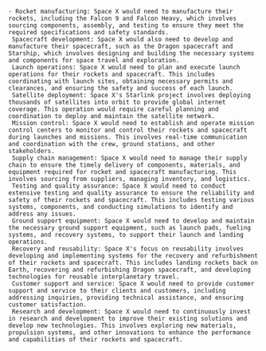     - Rocket manufacturing: Space X would need to manufacture their rockets, including the Falcon 9 and Falcon Heavy, which involves sourcing components, assembly, and testing to ensure they meet the required specifications and safety standards.
     Spacecraft development: Space X would also need to develop and manufacture their spacecraft, such as the Dragon spacecraft and Starship, which involves designing and building the necessary systems and components for space travel and exploration.
     Launch operations: Space X would need to plan and execute launch operations for their rockets and spacecraft. This includes coordinating with launch sites, obtaining necessary permits and clearances, and ensuring the safety and success of each launch.
     Satellite deployment: Space X's Starlink project involves deploying thousands of satellites into orbit to provide global internet coverage. This operation would require careful planning and coordination to deploy and maintain the satellite network.
     Mission control: Space X would need to establish and operate mission control centers to monitor and control their rockets and spacecraft during launches and missions. This involves real-time communication and coordination with the crew, ground stations, and other stakeholders.
     Supply chain management: Space X would need to manage their supply chain to ensure the timely delivery of components, materials, and equipment required for rocket and spacecraft manufacturing. This involves sourcing from suppliers, managing inventory, and logistics.
     Testing and quality assurance: Space X would need to conduct extensive testing and quality assurance to ensure the reliability and safety of their rockets and spacecraft. This includes testing various systems, components, and conducting simulations to identify and address any issues.
     Ground support equipment: Space X would need to develop and maintain the necessary ground support equipment, such as launch pads, fueling systems, and recovery systems, to support their launch and landing operations.
     Recovery and reusability: Space X's focus on reusability involves developing and implementing systems for the recovery and refurbishment of their rockets and spacecraft. This includes landing rockets back on Earth, recovering and refurbishing Dragon spacecraft, and developing technologies for reusable interplanetary travel.
     Customer support and service: Space X would need to provide customer support and service to their clients and customers, including addressing inquiries, providing technical assistance, and ensuring customer satisfaction.
     Research and development: Space X would need to continuously invest in research and development to improve their existing solutions and develop new technologies. This involves exploring new materials, propulsion systems, and other innovations to enhance the performance and capabilities of their rockets and spacecraft.


